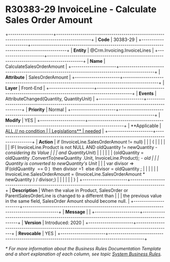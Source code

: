 ﻿---
erp.type: front-end-business-rule
erp.entity: Crm.Invoicing.InvoiceLines
---

# R30383-29 InvoiceLine - Calculate Sales Order Amount
+----------------------+-----------------------------------------------------------------------------------------------+
| **Code**             | 30383-29                                                                                      |
+----------------------+-----------------------------------------------------------------------------------------------+
| **Entity**           | @Crm.Invoicing.InvoiceLines                                                                   |
+----------------------+-----------------------------------------------------------------------------------------------+
| **Name**             | CalculateSalesOrderAmount                                                                     |
+----------------------+-----------------------------------------------------------------------------------------------+
| **Attribute**        | SalesOrderAmount                                                                              |
+----------------------+-----------------------------------------------------------------------------------------------+
| **Layer**            | Front-End                                                                                     |
+----------------------+-----------------------------------------------------------------------------------------------+
| **Events**           | AttributeChanged(Quantity, QuantityUnit)                                                      |
+----------------------+-----------------------------------------------------------------------------------------------+
| **Priority**         | Normal                                                                                        |
+----------------------+-----------------------------------------------------------------------------------------------+
| **Modify**           | YES                                                                                           |
+----------------------+-----------------------------------------------------------------------------------------------+
| **Applicable         | [ALL // no condition                                                                          |
| Legislations**       | needed](xref:applicable-legislations)                                                         |
+----------------------+-----------------------------------------------------------------------------------------------+
| **Action**           | if (InvoiceLine.SalesOrderAmount != null)                                                     |
|                      | {                                                                                             |
|                      |                                                                                               |
|                      | IF( InvoiceLine.Product is not NULL AND oldQuantity != newQuantity - *considering its Value   |
|                      | and QuantityUnit*)                                                                            |
|                      |                                                                                               |
|                      | {oldQuantity = oldQuantity .ConvertTo(newQuantity .Unit, InvoiceLine.Product); *- old         |
|                      | Quantity is converted to newQuantity\'s Unit*                                                 |
|                      | var divisor =\> IF(oldQuantity  == 0 )  then divisor =1  else divisor = oldQuantity ;         |
|                      |                                                                                               |
|                      | InvoiceLine.SalesOrderAmount = (InvoiceLine.SalesOrderAmount \* newQuantity ) / divisor;}     |
|                      |                                                                                               |
|                      | }                                                                                             |
+----------------------+-----------------------------------------------------------------------------------------------+
| **Description**      | When the value in Product, SalesOrder or ParentSalesOrderLine is changed to a different than  |
|                      | the previous value in the same field, SalesOrder Amount should become null.                   |
+----------------------+-----------------------------------------------------------------------------------------------+
| **Message**          |                                                                                               |
+----------------------+-----------------------------------------------------------------------------------------------+
| **Version**          | Introduced: 2020                                                                              |
+----------------------+-----------------------------------------------------------------------------------------------+
| **Revocable**        | YES                                                                                           |
+----------------------+-----------------------------------------------------------------------------------------------+

*\* For more information about the Business Rules Documentation Template and a short explanation of each column, see
topic [System Business Rules](../templates/template-description-system-business-rules.md).*
